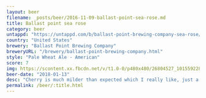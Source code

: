 ```yaml
---
layout: beer
filename: _posts/beer/2016-11-09-ballast-point-sea-rose.md
title: Ballast point sea rose
category: beer
untappd: "https://untappd.com/b/ballast-point-brewing-company-sea-rose/1857772"
country: "United States"
brewery: "Ballast Point Brewing Company"
breweryURL: "/brewery/ballast-point-brewing-company.html"
style: "Pale Wheat Ale - American"
score: 7
img: https://scontent.xx.fbcdn.net/v/t1.0-0/p480x480/26804527_10155922802123745_510329786509487109_n.jpg?_nc_cat=0&oh=9235ae53568ed421665964b338c88fa1&oe=5BB50E59
beer-date: "2018-01-13"
desc: "Cherry is much milder than expected which I really like, just a hint at the back"
permalink: /beer/:title.html
---
```

